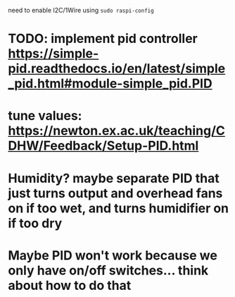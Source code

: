 need to enable I2C/1Wire using `sudo raspi-config`

# TODO: implement pid controller https://simple-pid.readthedocs.io/en/latest/simple_pid.html#module-simple_pid.PID
# tune values: https://newton.ex.ac.uk/teaching/CDHW/Feedback/Setup-PID.html

# Humidity? maybe separate PID that just turns output and overhead fans on if too wet, and turns humidifier on if too dry

# Maybe PID won't work because we only have on/off switches... think about how to do that
